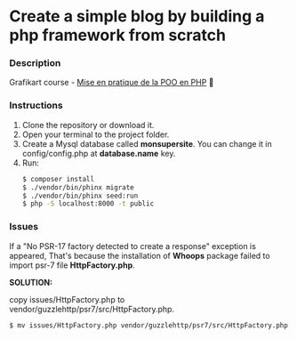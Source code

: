 # Create a simple blog by building a php framework from scratch

### Description
Grafikart course - [Mise en pratique de la POO en PHP](https://www.youtube.com/playlist?list=PLjwdMgw5TTLXP6JWACTxDqun0jJ5_sYvK) 🚀

### Instructions

1. Clone the repository or download it.
2. Open your terminal to the project folder.
3. Create a Mysql database called **monsupersite**. You can change it in config/config.php at **database.name** key.
4. Run:
    ```sh
    $ composer install
    $ ./vendor/bin/phinx migrate
    $ ./vendor/bin/phinx seed:run
    $ php -S localhost:8000 -t public
    ```
### Issues

If a "No PSR-17 factory detected to create a response" exception is appeared, That's because the installation of
**Whoops** package failed to import psr-7 file **HttpFactory.php**.

**SOLUTION:**

copy issues/HttpFactory.php to vendor/guzzlehttp/psr7/src/HttpFactory.php.

```sh
$ mv issues/HttpFactory.php vendor/guzzlehttp/psr7/src/HttpFactory.php
```


